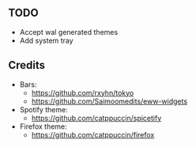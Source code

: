 ## TODO

- Accept wal generated themes
- Add system tray


## Credits
 
- Bars: 
    - https://github.com/rxyhn/tokyo
    - https://github.com/Saimoomedits/eww-widgets
- Spotify theme:
    - https://github.com/catppuccin/spicetify
- Firefox theme:
    - https://github.com/catppuccin/firefox